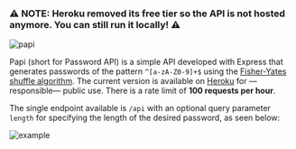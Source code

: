 ### ⚠️ NOTE: Heroku removed its free tier so the API is not hosted anymore. You can still run it locally! ⚠️

![papi](https://user-images.githubusercontent.com/53608787/169408115-ba7b3d6d-41fa-4cb4-bd02-799e16345e59.svg)

Papi (short for Password API) is a simple API developed with Express that generates passwords of the pattern `^[a-zA-Z0-9]+$` using the [Fisher-Yates shuffle algorithm](https://en.wikipedia.org/wiki/Fisher–Yates_shuffle). The current version is available on [Heroku](https://papi-generator.herokuapp.com/api) for —responsible— public use. There is a rate limit of **100 requests per hour**.

The single endpoint available is `/api` with an optional query parameter `length` for specifying the length of the desired password, as seen below:

![example](https://user-images.githubusercontent.com/53608787/168491148-871fb269-d736-43af-b664-a3050705e49a.svg)
